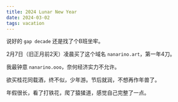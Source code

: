 ```yaml
---
title: 2024 Lunar New Year
date: 2024-03-02
tags: vacation
---
```


说好的 `gap decade` 还是找了个B班坐牢。

2月7日（旧正月前2天）凌晨买了这个域名 `nanarino.art`，第一年4刀。

我最钟意 `nanarino.ooo`，奈何经济实力不允许。

欲买桂花同载酒，终不似，少年游。节后就润，不想再作年兽了。

年假很长，看了打铁花，爬了猿猱道，感觉自己完整了一点。
